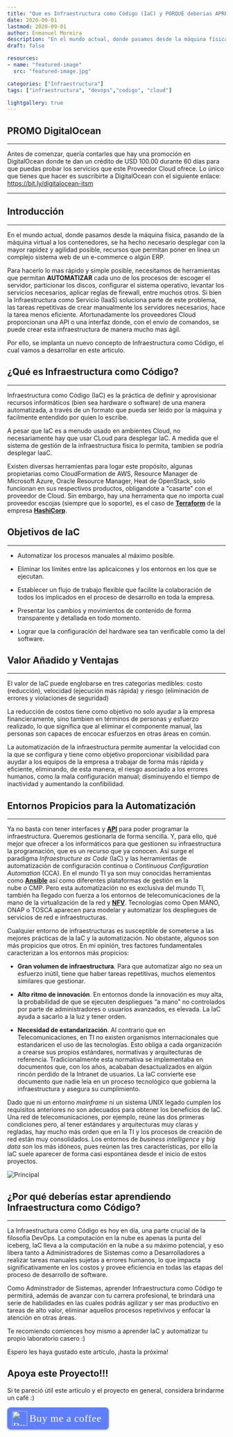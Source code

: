```yaml
---
title: "Que es Infraestructura como Código (IaC) y PORQUÉ deberias APRENDERLO"
date: 2020-09-01
lastmod: 2020-09-01
author: Enmanuel Moreira
description: "En el mundo actual, donde pasamos desde la máquina física, pasando de la máquina virtual a los contenedores, se ha hecho necesario desplegar con la mayor rapidez y agilidad posible, recursos que permitan poner en linea un complejo sistema web de un e-commerce o algún ERP."
draft: false

resources:
- name: "featured-image"
  src: "featured-image.jpg"

categories: ["Infraestructura"]
tags: ["infraestructura", "devops","codigo", "cloud"]

lightgallery: true
---
```


<!--more-->

## PROMO DigitalOcean

***

Antes de comenzar, quería contarles que hay una promoción en DigitalOcean donde te dan un crédito de USD 100.00 durante 60 días para que puedas probar los servicios que este Proveedor Cloud ofrece. Lo único que tienes que hacer es suscribirte a DigitalOcean con el siguiente enlace: <https://bit.ly/digitalocean-itsm>

***

## Introducción

***

En el mundo actual, donde pasamos desde la máquina física, pasando de la máquina virtual a los contenedores, se ha hecho necesario desplegar con la mayor rapidez y agilidad posible, recursos que permitan poner en linea un complejo sistema web de un e-commerce o algún ERP.  

Para hacerlo lo mas rápido y simple posible, necesitamos de herramientas que permitan **AUTOMATIZAR** cada uno de los procesos de: escoger el servidor, particionar los discos, configurar el sistema operativo, levantar los servicios necesarios, aplicar reglas de firewall, entre muchos otros. Si bien la Infraestructura como Servicio (IaaS) soluciona parte de este problema, las tareas repetitivas de crear manualmente los servidores necesarios, hace la tarea menos eficiente. Afortunadamente los proveedores Cloud proporcionan una API o una interfaz donde, con el envío de comandos, se puede crear esta infraestructura de manera mucho mas ágil.  

Por ello, se implanta un nuevo concepto de Infraestructura como Código, el cual vamos a desarrollar en este articulo.  

## ¿Qué es Infraestructura como Código?

***

Infraestructura como Código (IaC) es la práctica de definir y aprovisionar recursos informáticos (bien sea hardware o software) de una manera automatizada, a través de un formato que pueda ser leído por la máquina y facilmente entendido por quien lo escribe.  

A pesar que IaC es a menudo usado en ambientes Cloud, no necesariamente hay que usar CLoud para desplegar IaC. A medida que el sistema de gestión de la infraestructura física lo permita, tambien se podría desplegar IaaC.  

Existen diversas herramientas para logar este propósito, algunas propietarias como CloudFormation de AWS, Resource Manager de Microsoft Azure, Oracle Resource Manager, Heat de OpenStack, solo funcionan en sus respectivos productos, obligandote a "casarte" con el proveedor de Cloud. Sin embargo, hay una herramenta que no importa cual proveedor escojas (siempre que lo soporte), es el caso de **[Terraform](https://www.terraform.io)** de la empresa **[HashiCorp](https://www.hashicorp.com/)**.  

## Objetivos de IaC

***

- Automatizar los procesos manuales al máximo posible.  
  
- Eliminar los límites entre las aplicaicones y los entornos en los que se ejecutan.  

- Establecer un flujo de trabajo flexible que facilite la colaboración de todos los implicados en el proceso de desarrollo en toda la empresa.  

- Presentar los cambios y movimientos de contenido de forma transparente y detallada en todo momento.  

- Lograr que la configuración del hardware sea tan verificable como la del software.  

## Valor Añadido y Ventajas

***

El valor de IaC puede englobarse en tres categorias medibles: costo (reducción), velocidad (ejecución más rápida) y riesgo (eliminación de errores y violaciones de seguridad)

La reducción de costos tiene como objetivo no solo ayudar a la empresa financieramente, sino tambien en términos de personas y esfuerzo realizado, lo que significa que al eliminar el componente manual, las personas son capaces de encocar esfuerzos en otras áreas en común.  

La automatización de la infraestructura permite aumentar la velocidad con la que se configura y tiene como objetivo proporcionar visibilidad para auydar a los equipos de la empresa a trabajar de forma más rápida y eficiente, eliminando, de esta manera, el riesgo asociado a los errores humanos, como la mala configuración manual; disminuyendo el tiempo de inactividad y aumentando la confibilidad.  

## Entornos Propicios para la Automatización

***

Ya no basta con tener interfaces y **[API](https://es.wikipedia.org/wiki/Interfaz_de_programaci%C3%B3n_de_aplicaciones)** para poder programar la infraestructura. Queremos gestionarla de forma sencilla. Y, para ello, qué mejor que ofrecer a los informáticos para que gestionen su infraestructura la programación, que es un recurso que ya conocen. Así surge el paradigma *Infraestructure as Code* (IaC) y las herramientas de automatización de configuración continua o *Continuous Configuration Automation* (CCA). En el mundo TI ya son muy conocidas herramientas como **[Ansible](https://ansible.com/)** así como diferentes plataformas de gestión en la nube *o* CMP. Pero esta automatización no es exclusiva del mundo TI, también ha llegado con fuerza a los entornos de telecomunicaciones de la mano de la virtualización de la red y **[NFV](https://es.wikipedia.org/wiki/Virtualizaci%C3%B3n_de_funciones_de_red)**. Tecnologías como Open MANO, ONAP o TOSCA aparecen para modelar y automatizar los despliegues de servicios de red e infraestructuras.  

Cualquier entorno de infraestructuras es susceptible de someterse a las mejores prácticas de la IaC y la automatización. No obstante, algunos son más propicios que otros. En mi opinión, tres factores fundamentales caracterizan a los entornos más propicios:  

- **Gran volumen de infraestructura**. Para que automatizar algo no sea un esfuerzo inútil, tiene que haber tareas repetitivas, muchos elementos similares que gestionar.  
  
- **Alto ritmo de innovación**. En entornos donde la innovación es muy alta, la probabilidad de que se ejecuten despliegues “a mano” no controlados por parte de administradores o usuarios avanzados, es elevada. La IaC ayuda a sacarlo a la luz y tener orden.  
  
- **Necesidad de estandarización**. Al contrario que en Telecomunicaciones, en TI no existen organismos internacionales que estandaricen el uso de las tecnologías. Esto obliga a cada organización a crearse sus propios estándares, normativas y arquitecturas de referencia. Tradicionalmente esta normativa se implementaba en documentos que, con los años, acababan desactualizados en algún rincón perdido de la Intranet de usuarios. La IaC convierte ese documento que nadie leía en un proceso tecnológico que gobierna la infraestructura y asegura su cumplimiento.  

Dado que ni un entorno *mainframe* ni un sistema UNIX legado cumplen los requisitos anteriores no son adecuados para obtener los beneficios de IaC. Una red de telecomunicaciones, por ejemplo, reúne las dos primeras condiciones pero, al tener estándares y arquitecturas muy claras y regladas, hay mucho más orden que en la TI y los procesos de creación de red están muy consolidados. Los entornos de *business intelligence* y *big data* son los más idóneos, pues reúnen las tres características, por ello la IaC suele aparecer de forma casi espontánea desde el inicio de estos proyectos.  

![Principal](/images/por-que-aprender-iac/imagen1.png)

## ¿Por qué deberías estar aprendiendo Infraestructura como Código?

***

La Infraestructura como Código es hoy en día, una parte crucial de la filosofía DevOps. La computación en la nube es apenas la punta del iceberg, IaC lleva a la computación en la nube a su máximo potencial, y eso libera tanto a Administradores de Sistemas como a Desarrolladores a realizar tareas manuales sujetas a errores humanos, lo que impacta significativamente en los costos y provee eficiencia en todas las etapas del proceso de desarrollo de software.  

Como Adminstrador de Sistemas, aprender Infraestructura como Código te permitirá, además de avanzar con tu carrera profesional, te brindará una serie de habilidades en las cuales podrás agilizar y ser mas productivo en tareas de alto valor, eliminar aquellos procesos repetivivos y enfocar la atención en otras áreas.  

Te recomiendo comiences hoy mismo a aprender IaC y automatizar tu propio laboratorio casero :)  

Espero les haya gustado este artículo, ¡hasta la próxima!

## Apoya este Proyecto!!!

Si te pareció útil este artículo y el proyecto en general, considera brindarme un café :)

<style>.bmc-button img{height: 34px !important;width: 35px !important;margin-bottom: 1px !important;box-shadow: none !important;border: none !important;vertical-align: middle !important;}.bmc-button{padding: 7px 15px 7px 10px !important;line-height: 35px !important;height:51px !important;text-decoration: none !important;display:inline-flex !important;color:#ffffff !important;background-color:#5F7FFF !important;border-radius: 8px !important;border: 1px solid transparent !important;font-size: 24px !important;letter-spacing: 0.6px !important;box-shadow: 0px 1px 2px rgba(190, 190, 190, 0.5) !important;-webkit-box-shadow: 0px 1px 2px 2px rgba(190, 190, 190, 0.5) !important;margin: 0 auto !important;font-family:'Cookie', cursive !important;-webkit-box-sizing: border-box !important;box-sizing: border-box !important;}.bmc-button:hover, .bmc-button:active, .bmc-button:focus {-webkit-box-shadow: 0px 1px 2px 2px rgba(190, 190, 190, 0.5) !important;text-decoration: none !important;box-shadow: 0px 1px 2px 2px rgba(190, 190, 190, 0.5) !important;opacity: 0.85 !important;color:#ffffff !important;}</style><link href="https://fonts.googleapis.com/css?family=Cookie" rel="stylesheet"><a class="bmc-button" target="_blank" href="https://www.buymeacoffee.com/enmanuelmoreira"><img src="https://cdn.buymeacoffee.com/buttons/bmc-new-btn-logo.svg" alt="Buy me a coffee"><span style="margin-left:5px;font-size:24px !important;">Buy me a coffee</span></a>
